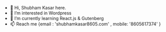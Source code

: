 - 👋 Hi, Shubham Kasar here.
- 👀 I’m interested in Wordpress
- 🌱 I’m currently learning React.js & Gutenberg
- 📫 Reach me {email : 'shubhamkasar8605.com' , mobile: '8605617374' }

<!---
iamshubh8605/iamshubh8605 is a ✨ special ✨ repository because its `README.md` (this file) appears on your GitHub profile.
You can click the Preview link to take a look at your changes.
--->
